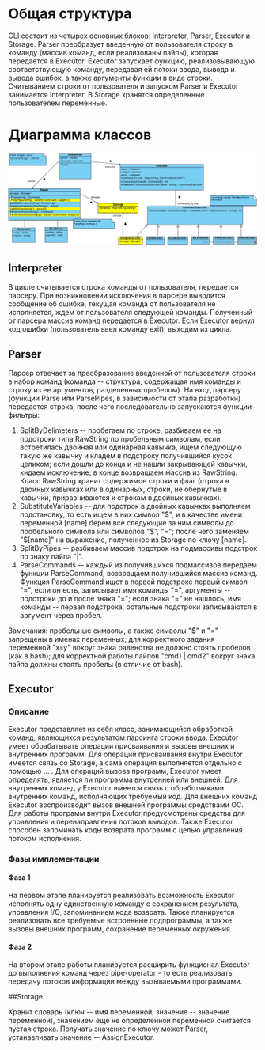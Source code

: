 # Общая структура

CLI состоит из четырех основных блоков: Interpreter, Parser, Executor и Storage. Parser преобразует введенную от пользователя строку в команду (массив команд, если реализованы пайпы), которая передается в Executor. Executor запускает функцию, реализовывающую соответствующую команду, передавая ей потоки ввода, вывода и вывода ошибок, а также аргументы функции в виде строки. Считыванием строки от пользователя и запуском Parser и Executor занимается Interpreter. В Storage хранятся определенные пользователем переменные.

# Диаграмма классов

![Диаграмма классов](diagram/TopSHClassDiagram.jpg?raw=true "Диаграмма классов")

## Interpreter

В цикле считывается строка команды от пользователя, передается парсеру. При возникновении исключения в парсере выводится сообщение об ошибке, текущая команда от пользователя не исполняется, ждем от пользователя следующей команды. Полученный от парсера массив команд передается в Executor. Если Executor вернул код ошибки (пользователь ввел команду exit), выходим из цикла.

## Parser

Парсер отвечает за преобразование введенной от пользователя строки в набор команд (команда -- структура, содержащая имя команды и строку из ее аргументов, разделенных пробелом).
На вход парсеру (функции Parse или ParsePipes, в зависимости от этапа разработки) передается строка, после чего последовательно запускаются функции-фильтры:
1. SplitByDelimeters -- пробегаем по строке, разбиваем ее на подстроки типа RawString по пробельным символам, если встретилась двойная или одинарная кавычка, ищем следующую такую же кавычку и кладем в подстроку получившийся кусок целиком; если дошли до конца и не нашли закрывающей кавычки, кидаем исключение; в конце возвращаем массив из RawString. Класс RawString хранит содержимое строки и флаг (строка в двойных кавычках или в одинарных, строки, не обернутые в кавычки, приравниваются к строкам в двойных кавычках).
2. SubstituteVariables -- для подстрок в двойных кавычках выполняем подстановку, то есть ищем в них символ "$", и в качестве имени переменной [name] берем все следующие за ним символы до пробельного символа или символов "$", "="; после чего заменяем "$[name]" на выражение, полученное из Storage по ключу [name].
3. SplitByPipes -- разбиваем массив подстрок на подмассивы подстрок по знаку пайпа "|".
4. ParseCommands -- каждый из получившихся подмассивов передаем функции ParseCommand, возвращаем получившийся массив команд. Функция ParseCommand ищет в первой подстроке первый символ "=", если он есть, записывает имя команды "=", аргументы -- подстроки до и после знака "="; если знака "=" не нашлось, имя команды -- первая подстрока, остальные подстроки записываются в аргумент через пробел.

Замечания: пробельные символы, а также символы "$" и "=" запрещены в именах переменных; для корректного задания переменной "x=y" вокруг знака равенства не должно стоять пробелов (как в bash); для корректной работы пайпов "cmd1 | cmd2" вокруг знака пайпа должны стоять пробелы (в отличие от bash).

## Executor

### Описание

Executor представляет из себя класс, занимающийся обработкой команд, являющихся результатом парсинга строки ввода.
Executor умеет обрабатывать операции присваивания и вызовы внешних и внутренних программ. Для операций присваивания внутри
Executor имеется связь со Storage, а сама операция выполняется отдельно с помощью ... . Для операций вызова программ, Executor 
умеет определять, является ли программа внутренней или внешней. Для внутренних команд у Executor имеется связь с обработчиками внутренних команд,
исполняющих требуемый код. Для внешних команд Executor воспроизводит вызов внешней программы средствами ОС. Для работы программ внутри Executor
предусмотрены средства для управления и перенаправления потоков выводов. Также Executor способен запоминать коды возврата программ с целью управления потоком исполнения.

### Фазы имплементации

#### Фаза 1

На первом этапе планируется реализовать возможность Executor исполнять одну единственную команду с сохранением результата, управления I/O, запоминанием кода возврата. Также
планируется реализовать все требуемые встроенные подпрограммы, а также вызовы внешних программ, сохранение переменных окружения.

#### Фаза 2

На втором этапе работы планируется расширить функционал Executor до выполнения команд через pipe-operator - то есть реализовать передачу 
потоков информации между вызываемыми программами.

##Storage

Хранит словарь (ключ -- имя переменной, значение -- значение переменной), значением еще не определенной переменной считается пустая строка. Получать значение по ключу может Parser, устанавливать значение -- AssignExecutor.
